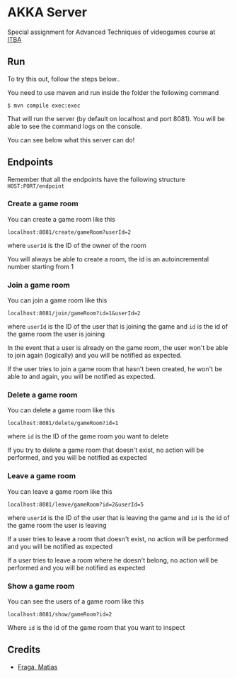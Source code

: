 # AKKA Server

Special assignment for Advanced Techniques of videogames course at [ITBA](https://www.itba.edu.ar) 

## Run

To try this out, follow the steps below..

You need to use maven and run inside the folder the following command

```
$ mvn compile exec:exec
```

That will run the server (by default on localhost and port 8081).
You will be able to see the command logs on the console.

You can see below what this server can do!

## Endpoints

Remember that all the endpoints have the following structure `HOST:PORT/endpoint`

### Create a game room

You can create a game room like this

```
localhost:8081/create/gameRoom?userId=2
```

where `userId` is the ID of the owner of the room 

You will always be able to create a room, the id is an autoincremental number starting from 1

### Join a game room

You can join a game room like this

```
localhost:8081/join/gameRoom?id=1&userId=2
```

where `userId` is the ID of the user that is joining the game 
and `id` is the id of the game room the user is joining

In the event that a user is already on the game room, the user won't be able to join again (logically) 
and you will be notified as expected.

If the user tries to join a game room that hasn't been created, he won't be able to and again,
you will be notified as expected.

### Delete a game room

You can delete a game room like this

```
localhost:8081/delete/gameRoom?id=1
```

where `id` is the ID of the game room you want to delete

If you try to delete a game room that doesn't exist, no action will be performed, and you will be notified as expected

### Leave a game room

You can leave a game room like this

```
localhost:8081/leave/gameRoom?id=2&userId=5
```

where `userId` is the ID of the user that is leaving the game 
and `id` is the id of the game room the user is leaving

If a user tries to leave a room that doesn't exist, no action will be performed and you will be notified as expected

If a user tries to leave a room where he doesn't belong, no action will be performed and you will be notified as expected

### Show a game room

You can see the users of a game room like this

```
localhost:8081/show/gameRoom?id=2
```

Where `id` is the id of the game room that you want to inspect

## Credits

* [Fraga, Matias](https://github.com/matifraga)

</br>